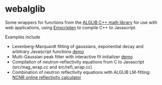 # webalglib

Some wrappers for functions from the [ALGLIB C++ math library](http://www.alglib.net/) for use with web applications, using [Emscripten](http://emscripten.org/) to compile C++ to Javascript.

Examples include

  * Levenberg-Marquardt fitting of gaussians, exponential decay and arbitrary Javascript functions [demo](https://bmaranville.github.io/webalglib/apps/webfit.html)
  * Multi-Gaussian peak fitter with interactive fit initializer [demo](https://bmaranville.github.io/webalglib/apps/multipeak.html)
  * Compilation of neutron-reflectivity equations from C to Javascript (src/mag_wrap.cc and src/refl_wrap.cc)
  * Combination of neutron reflectivity equations with ALGLIB LM-fitting: [NCNR online reflectivity calculator](https://www.ncnr.nist.gov/instruments/magik/calculators/calcR_d3_dark.html)

